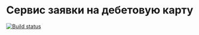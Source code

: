 # Сервис заявки на дебетовую карту

[![Build status](https://ci.appveyor.com/api/projects/status/3n2e4f2g5mkg9trj?svg=true)](https://ci.appveyor.com/project/Evgeniya-EVA/cardorder)
